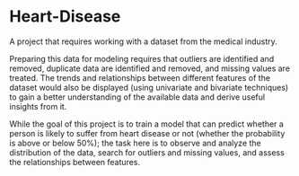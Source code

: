 # Heart-Disease
A project that requires working with a dataset from the medical industry.

Preparing this data for modeling requires that outliers are identified and removed, duplicate data are identified and removed, and missing values are treated. 
The trends and relationships between different features of the dataset would also be displayed (using univariate and bivariate techniques) to gain a better understanding of the available data and derive useful insights from it.

While the goal of this project is to train a model that can predict whether a person is likely to suffer from heart disease or not (whether the probability is above or below 50%); the task here is to observe and analyze the distribution of the data, search for outliers and missing values, and assess the relationships between features.

